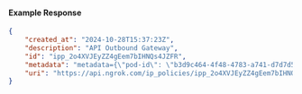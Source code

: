 <!-- Code generated for API Clients. DO NOT EDIT. -->

#### Example Response

```json
{
	"created_at": "2024-10-28T15:37:23Z",
	"description": "API Outbound Gateway",
	"id": "ipp_2o4XVJEyZZ4gEem7bIHNQs4JZFR",
	"metadata": "metadata={\"pod-id\": \"b3d9c464-4f48-4783-a741-d7d7d5db310f\"}",
	"uri": "https://api.ngrok.com/ip_policies/ipp_2o4XVJEyZZ4gEem7bIHNQs4JZFR"
}
```
